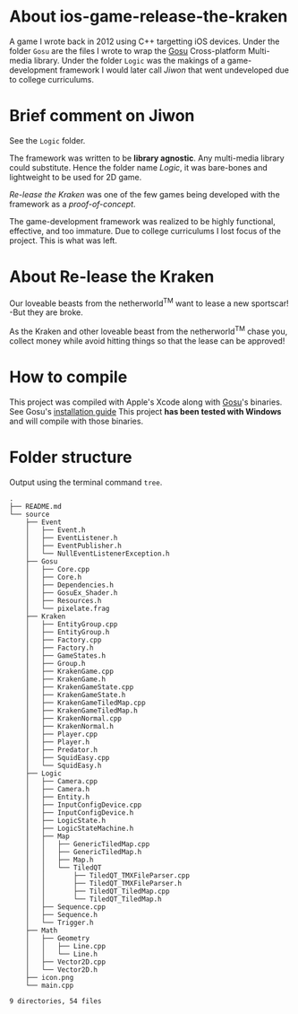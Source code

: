 # About ios-game-release-the-kraken
A game I wrote back in 2012 using C++ targetting iOS devices.
Under the folder `Gosu` are the files I wrote to wrap the [Gosu](http://libgosu.org) Cross-platform Multi-media library.
Under the folder `Logic` was the makings of a game-development framework I would later call *Jiwon* that went undeveloped due to college curriculums.

# Brief comment on Jiwon
See the `Logic` folder.

The framework was written to be **library agnostic**. Any multi-media library could substitute.
Hence the folder name *Logic*, it was bare-bones and lightweight to be used for 2D game.

*Re-lease the Kraken* was one of the few games being developed with the framework as a *proof-of-concept*.

The game-development framework was realized to be highly functional, effective, and too immature.
Due to college curriculums I lost focus of the project. This is what was left.

# About Re-lease the Kraken

Our loveable beasts from the netherworld<sup>TM</sup> want to lease a new sportscar!
-But they are broke.

As the Kraken and other loveable beast from the netherworld<sup>TM</sup> chase you,
collect money while avoid hitting things so that the lease can be approved!

# How to compile
This project was compiled with Apple's Xcode along with [Gosu](http://libgosu.org)'s binaries.
See Gosu's [installation guide](https://github.com/gosu/gosu/wiki)
This project **has been tested with Windows** and will compile with those binaries.

# Folder structure
Output using the terminal command `tree`.

```
.
├── README.md
└── source
    ├── Event
    │   ├── Event.h
    │   ├── EventListener.h
    │   ├── EventPublisher.h
    │   └── NullEventListenerException.h
    ├── Gosu
    │   ├── Core.cpp
    │   ├── Core.h
    │   ├── Dependencies.h
    │   ├── GosuEx_Shader.h
    │   ├── Resources.h
    │   └── pixelate.frag
    ├── Kraken
    │   ├── EntityGroup.cpp
    │   ├── EntityGroup.h
    │   ├── Factory.cpp
    │   ├── Factory.h
    │   ├── GameStates.h
    │   ├── Group.h
    │   ├── KrakenGame.cpp
    │   ├── KrakenGame.h
    │   ├── KrakenGameState.cpp
    │   ├── KrakenGameState.h
    │   ├── KrakenGameTiledMap.cpp
    │   ├── KrakenGameTiledMap.h
    │   ├── KrakenNormal.cpp
    │   ├── KrakenNormal.h
    │   ├── Player.cpp
    │   ├── Player.h
    │   ├── Predator.h
    │   ├── SquidEasy.cpp
    │   └── SquidEasy.h
    ├── Logic
    │   ├── Camera.cpp
    │   ├── Camera.h
    │   ├── Entity.h
    │   ├── InputConfigDevice.cpp
    │   ├── InputConfigDevice.h
    │   ├── LogicState.h
    │   ├── LogicStateMachine.h
    │   ├── Map
    │   │   ├── GenericTiledMap.cpp
    │   │   ├── GenericTiledMap.h
    │   │   ├── Map.h
    │   │   └── TiledQT
    │   │       ├── TiledQT_TMXFileParser.cpp
    │   │       ├── TiledQT_TMXFileParser.h
    │   │       ├── TiledQT_TiledMap.cpp
    │   │       └── TiledQT_TiledMap.h
    │   ├── Sequence.cpp
    │   ├── Sequence.h
    │   └── Trigger.h
    ├── Math
    │   ├── Geometry
    │   │   ├── Line.cpp
    │   │   └── Line.h
    │   ├── Vector2D.cpp
    │   └── Vector2D.h
    ├── icon.png
    └── main.cpp

9 directories, 54 files
```
